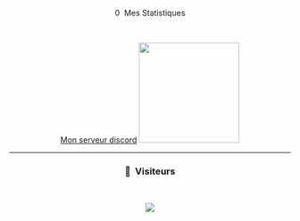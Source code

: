 <p align="center">0 &nbsp;Mes Statistiques</p>
<br>
<p align="center">
 <a href="https://discord.gg/M5rMs3fRFR">Mon serveur discord</a>
 <img height="180em" src="https://github-readme-stats-eight-theta.vercel.app/api?username=arthurdufinister&show_icons=true&theme=react&include_all_commits=true&locale=fr"/>
</p>

-----

### <p align="center">👀 &nbsp;Visiteurs</p>
<br>
<p align="center">
  <img src="https://profile-counter.glitch.me/arthurdufinister/count.svg" />
</p>
